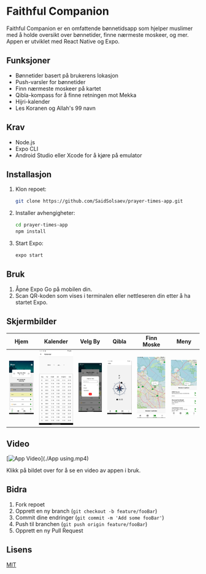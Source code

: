 # Faithful Companion

Faithful Companion er en omfattende bønnetidsapp som hjelper muslimer med å holde oversikt over bønnetider, finne nærmeste moskeer, og mer. Appen er utviklet med React Native og Expo.

## Funksjoner
- Bønnetider basert på brukerens lokasjon
- Push-varsler for bønnetider
- Finn nærmeste moskeer på kartet
- Qibla-kompass for å finne retningen mot Mekka
- Hijri-kalender
- Les Koranen og Allah's 99 navn

## Krav
- Node.js
- Expo CLI
- Android Studio eller Xcode for å kjøre på emulator

## Installasjon
1. Klon repoet:
    ```sh
    git clone https://github.com/SaidSolsaev/prayer-times-app.git
    ```
2. Installer avhengigheter:
    ```sh
    cd prayer-times-app
    npm install
    ```
3. Start Expo:
    ```sh
    expo start
    ```

## Bruk
1. Åpne Expo Go på mobilen din.
2. Scan QR-koden som vises i terminalen eller nettleseren din etter å ha startet Expo.

## Skjermbilder
| Hjem | Kalender | Velg By | Qibla | Finn Moske | Meny |
|------|----------|---------|-------|------------|------|
| ![Hjem](./assets/screenshots/Screen1.png) | ![Kalender](./assets/screenshots/Screen2.png) | ![Velg By](./assets/screenshots/Screen3.png) | ![Qibla](./assets/screenshots/Screen4.png) | ![Finn Moske](./assets/screenshots/Screen5.png) | ![Meny](./assets/screenshots/Screen6.png) |

## Video
[![App Video](./assets/Screen7.png)](./App using.mp4)

Klikk på bildet over for å se en video av appen i bruk.

## Bidra
1. Fork repoet
2. Opprett en ny branch (`git checkout -b feature/fooBar`)
3. Commit dine endringer (`git commit -m 'Add some fooBar'`)
4. Push til branchen (`git push origin feature/fooBar`)
5. Opprett en ny Pull Request

## Lisens
[MIT](LICENSE)
